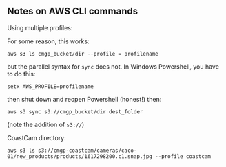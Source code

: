 ## Notes on AWS CLI commands

Using multiple profiles:

For some reason, this works:

`aws s3 ls cmgp_bucket/dir --profile = profilename`

but the parallel syntax for `sync` does not. In Windows Powershell, you have to do this:

`setx AWS_PROFILE=profilename`

then shut down and reopen Powershell (honest!) then:

`aws s3 sync s3://cmgp_bucket/dir dest_folder`

(note the addition of `s3://`)

CoastCam directory:  

`aws s3 ls s3://cmgp-coastcam/cameras/caco-01/new_products/products/1617298200.c1.snap.jpg --profile coastcam`
